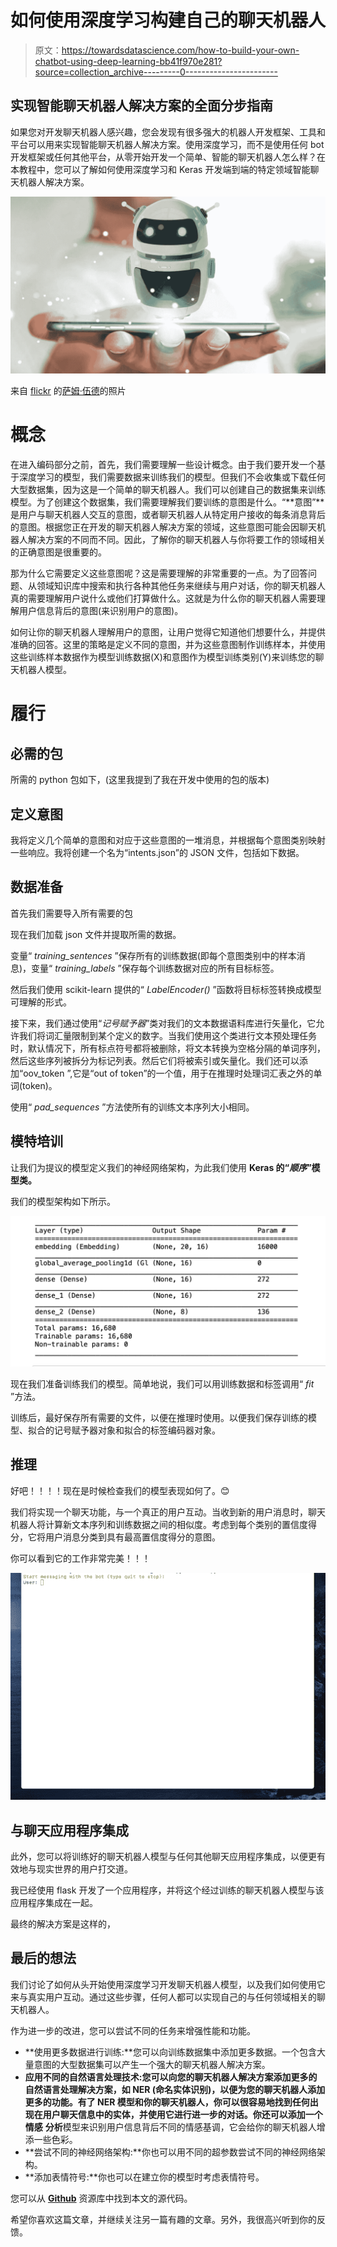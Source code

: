 # 如何使用深度学习构建自己的聊天机器人

> 原文：<https://towardsdatascience.com/how-to-build-your-own-chatbot-using-deep-learning-bb41f970e281?source=collection_archive---------0----------------------->

## 实现智能聊天机器人解决方案的全面分步指南

如果您对开发聊天机器人感兴趣，您会发现有很多强大的机器人开发框架、工具和平台可以用来实现智能聊天机器人解决方案。使用深度学习，而不是使用任何 bot 开发框架或任何其他平台，从零开始开发一个简单、智能的聊天机器人怎么样？在本教程中，您可以了解如何使用深度学习和 Keras 开发端到端的特定领域智能聊天机器人解决方案。

![](img/e4c4cb0af338146a089839f513fdc4b1.png)

来自 [flickr](https://www.flickr.com/photos/botreetech/45874656231/) 的[萨姆·伍德](https://www.flickr.com/photos/botreetech/)的照片

# 概念

在进入编码部分之前，首先，我们需要理解一些设计概念。由于我们要开发一个基于深度学习的模型，我们需要数据来训练我们的模型。但我们不会收集或下载任何大型数据集，因为这是一个简单的聊天机器人。我们可以创建自己的数据集来训练模型。为了创建这个数据集，我们需要理解我们要训练的意图是什么。“**意图”**是用户与聊天机器人交互的意图，或者聊天机器人从特定用户接收的每条消息背后的意图。根据您正在开发的聊天机器人解决方案的领域，这些意图可能会因聊天机器人解决方案的不同而不同。因此，了解你的聊天机器人与你将要工作的领域相关的正确意图是很重要的。

那为什么它需要定义这些意图呢？这是需要理解的非常重要的一点。为了回答问题、从领域知识库中搜索和执行各种其他任务来继续与用户对话，你的聊天机器人真的需要理解用户说什么或他们打算做什么。这就是为什么你的聊天机器人需要理解用户信息背后的意图(来识别用户的意图)。

如何让你的聊天机器人理解用户的意图，让用户觉得它知道他们想要什么，并提供准确的回答。这里的策略是定义不同的意图，并为这些意图制作训练样本，并使用这些训练样本数据作为模型训练数据(X)和意图作为模型训练类别(Y)来训练您的聊天机器人模型。

# 履行

## 必需的包

所需的 python 包如下，(这里我提到了我在开发中使用的包的版本)

## 定义意图

我将定义几个简单的意图和对应于这些意图的一堆消息，并根据每个意图类别映射一些响应。我将创建一个名为“intents.json”的 JSON 文件，包括如下数据。

## 数据准备

首先我们需要导入所有需要的包

现在我们加载 json 文件并提取所需的数据。

变量“ *training_sentences* ”保存所有的训练数据(即每个意图类别中的样本消息)，变量“ *training_labels* ”保存每个训练数据对应的所有目标标签。

然后我们使用 scikit-learn 提供的“ *LabelEncoder()* ”函数将目标标签转换成模型可理解的形式。

接下来，我们通过使用“*记号赋予器*”类对我们的文本数据语料库进行矢量化，它允许我们将词汇量限制到某个定义的数字。当我们使用这个类进行文本预处理任务时，默认情况下，所有标点符号都将被删除，将文本转换为空格分隔的单词序列，然后这些序列被拆分为标记列表。然后它们将被索引或矢量化。我们还可以添加“oov_token ”,它是“out of token”的一个值，用于在推理时处理词汇表之外的单词(token)。

使用“ *pad_sequences* ”方法使所有的训练文本序列大小相同。

## 模特培训

让我们为提议的模型定义我们的神经网络架构，为此我们使用 **Keras 的“*顺序*”模型类。**

我们的模型架构如下所示。

![](img/333d67ea1c27c6bc775fb1813a7a4e60.png)

现在我们准备训练我们的模型。简单地说，我们可以用训练数据和标签调用“ *fit* ”方法。

训练后，最好保存所有需要的文件，以便在推理时使用。以便我们保存训练的模型、拟合的记号赋予器对象和拟合的标签编码器对象。

## 推理

好吧！！！！现在是时候检查我们的模型表现如何了。😊

我们将实现一个聊天功能，与一个真正的用户互动。当收到新的用户消息时，聊天机器人将计算新文本序列和训练数据之间的相似度。考虑到每个类别的置信度得分，它将用户消息分类到具有最高置信度得分的意图。

你可以看到它的工作非常完美！！！

![](img/86f2a06e1eab2e653c4f34114a421d8c.png)

## 与聊天应用程序集成

此外，您可以将训练好的聊天机器人模型与任何其他聊天应用程序集成，以便更有效地与现实世界的用户打交道。

我已经使用 flask 开发了一个应用程序，并将这个经过训练的聊天机器人模型与该应用程序集成在一起。

最终的解决方案是这样的，

## 最后的想法

我们讨论了如何从头开始使用深度学习开发聊天机器人模型，以及我们如何使用它来与真实用户互动。通过这些步骤，任何人都可以实现自己的与任何领域相关的聊天机器人。

作为进一步的改进，您可以尝试不同的任务来增强性能和功能。

*   **使用更多数据进行训练:**您可以向训练数据集中添加更多数据。一个包含大量意图的大型数据集可以产生一个强大的聊天机器人解决方案。
*   **应用不同的自然语言处理技术:**您可以向您的聊天机器人解决方案添加更多的自然语言处理解决方案，如 **NER** (命名实体识别)，以便为您的聊天机器人添加更多的功能。有了 NER 模型和你的聊天机器人，你可以很容易地找到任何出现在用户聊天信息中的实体，并使用它进行进一步的对话。你还可以添加一个**情感** **分析**模型来识别用户信息背后不同的情感基调，它会给你的聊天机器人增添一些色彩。
*   **尝试不同的神经网络架构:**你也可以用不同的超参数尝试不同的神经网络架构。
*   **添加表情符号:**你也可以在建立你的模型时考虑表情符号。

您可以从 [**Github**](https://github.com/amilavm/Chatbot_Keras) 资源库中找到本文的源代码。

希望你喜欢这篇文章，并继续关注另一篇有趣的文章。另外，我很高兴听到你的反馈。